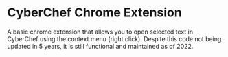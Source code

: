 # CyberChef Chrome Extension

A basic chrome extension that allows you to open selected text in CyberChef using the context menu (right click). Despite this code not being updated in 5 years, it is still functional and maintained as of 2022.
